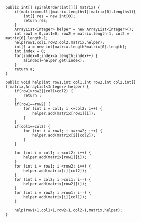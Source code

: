     public int[] spiralOrder(int[][] matrix) {
        if(matrix==null||matrix.length<1||matrix[0].length<1){
        	int[] res = new int[0];
            return res;
        }
        ArrayList<Integer> helper = new ArrayList<Integer>();
        int row1 = 0,col1=0, row2 = matrix.length-1, col2 = matrix[0].length-1;
        help(row1,col1,row2,col2,matrix,helper);
        int[] a = new int[matrix.length*matrix[0].length];
        int index = 0;
        for(index=0;index<a.length;index++) {
        	a[index]=helper.get(index);
        }
        return a;
    }
	
	public void help(int row1,int col1,int row2,int col2,int[][]matrix,ArrayList<Integer> helper) {
		if(row1>row2||col1>col2) {
			return ;
		}
		if(row1==row2) {
			for (int i = col1; i <=col2; i++) {
				helper.add(matrix[row1][i]);
			}
		}
		if(col1==col2) {
			for (int i = row1; i <=row2; i++) {
				helper.add(matrix[i][col2]);
			}
		}
		
		for (int i = col1; i <col2; i++) {
			helper.add(matrix[row1][i]);
		}
		for (int i = row1; i <row2; i++) {
			helper.add(matrix[i][col2]);
		}
		for (int i = col2; i >col1; i--) {
			helper.add(matrix[row2][i]);
		}
		for (int i = row2; i >row1; i--) {
			helper.add(matrix[i][col1]);
		}
		
		help(row1+1,col1+1,row2-1,col2-1,matrix,helper);
	}
